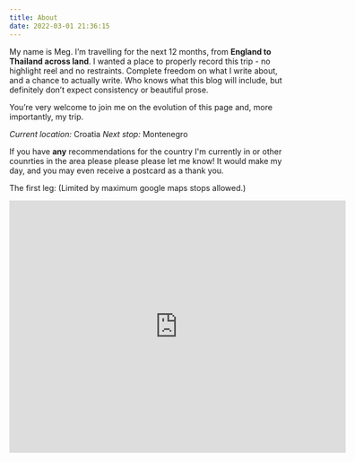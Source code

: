 ```yaml
---
title: About
date: 2022-03-01 21:36:15
---
```

My name is Meg. I’m travelling for the next 12 months, from **England to Thailand across land**. I wanted a place to properly record this trip - no highlight reel and no restraints. Complete freedom on what I write about, and a chance to actually write. Who knows what this blog will include, but definitely don’t expect consistency or beautiful prose. 

You’re very welcome to join me on the evolution of this page and, more importantly, my trip.

*Current location:* Croatia
*Next stop:* Montenegro

If you have **any** recommendations for the country I'm currently in or other counrties in the area please please please let me know! It would make my day, and you may even receive a postcard as a thank you.

The first leg: 
(Limited by maximum google maps stops allowed.)
<iframe src="https://www.google.com/maps/embed?pb=!1m76!1m12!1m3!1d5585105.591135098!2d5.076015462435763!3d46.881035202657955!2m3!1f0!2f0!3f0!3m2!1i1024!2i768!4f13.1!4m61!3e2!4m5!1s0x47d8a00baf21de75%3A0x52963a5addd52a99!2sLondon!3m2!1d51.5072178!2d-0.12758619999999998!4m5!1s0x47e66e1f06e2b70f%3A0x40b82c3688c9460!2sParis%2C%20France!3m2!1d48.856614!2d2.3522219!4m5!1s0x478e39c0d43a1b77%3A0xcb555ffe0457659a!2sBern%2C%20Switzerland!3m2!1d46.9479739!2d7.4474468!4m5!1s0x479e75f9a38c5fd9%3A0x10cb84a7db1987d!2sMunich%2C%20Germany!3m2!1d48.1351253!2d11.5819805!4m5!1s0x470b939c0970798b%3A0x400af0f66164090!2sPrague%2C%20Czechia!3m2!1d50.075538099999996!2d14.4378005!4m5!1s0x476c89360aca6197%3A0x631f9b82fd884368!2sBratislava%2C%20Slovakia!3m2!1d48.1485965!2d17.1077478!4m5!1s0x4741c334d1d4cfc9%3A0x400c4290c1e1160!2sBudapest%2C%20Hungary!3m2!1d47.497912!2d19.040235!4m5!1s0x476531f5969886d1%3A0x400f81c823fec20!2sLjubljana%2C%20Slovenia!3m2!1d46.056946499999995!2d14.505751499999999!4m5!1s0x47616784a5c87ea9%3A0x400ad50862bc3b0!2sPlitvi%C4%8Dka%20Jezera%2C%20Croatia!3m2!1d44.8807696!2d15.6210837!4m5!1s0x134de8079606867d%3A0x6bf78a76ea588ae9!2sPodgorica%2C%20Montenegro!3m2!1d42.4304196!2d19.2593642!5e0!3m2!1sen!2suk!4v1647613247592!5m2!1sen!2suk" width="600" height="450" style="border:0;" allowfullscreen="" loading="lazy"></iframe>